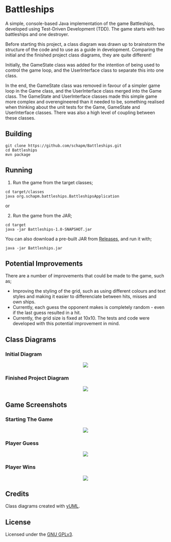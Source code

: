 # Battleships

A simple, console-based Java implementation of the game Battleships, developed using Test-Driven Development (TDD).
The game starts with two battleships and one destroyer.

Before starting this project, a class diagram was drawn up to brainstorm the structure of the code and to use as a guide in development.
Comparing the initial and the finished project class diagrams, they are quite different!

Initially, the GameState class was added for the intention of being used to control the game loop, and the UserInterface class to separate this into one class.

In the end, the GameState class was removed in favour of a simpler game loop in the Game class, and the UserInterface class merged into the Game class.
The GameState and UserInterface classes made this simple game more complex and overengineered than it needed to be, something realised when thinking about the unit tests for the Game, GameState and UserInterface classes.
There was also a high level of coupling between these classes.

## Building
```
git clone https://github.com/schapm/Battleships.git
cd Battleships
mvn package
```

## Running
1) Run the game from the target classes;
```
cd target/classes
java org.schapm.battleships.BattleshipsApplication
```

or

2) Run the game from the JAR;
```
cd target
java -jar Battleships-1.0-SNAPSHOT.jar
```

You can also download a pre-built JAR from [Releases](https://github.com/schapm/Battleships/releases), and run it with;

`java -jar Battleships.jar`


## Potential Improvements
There are a number of improvements that could be made to the game, such as;
- Improving the styling of the grid, such as using different colours and text styles and making it easier to differenciate between hits, misses and own ships.
- Currently, each guess the opponent makes is completely random - even if the last guess resulted in a hit.
- Currently, the grid size is fixed at 10x10. The tests and code were developed with this potential improvement in mind.

## Class Diagrams
### Initial Diagram
<p align="center">
<img src="images/1-initial-class-diagram.png?raw=true"/>
</p>

### Finished Project Diagram
<p align="center">
<img src="images/2-finished-project-class-diagram.png?raw=true/">
</p>

## Game Screenshots
### Starting The Game
<p align="center">
<img src="images/3-game-start.png?raw=true"/>
</p>

### Player Guess
<p align="center">
<img src="images/4-player-guess.png?raw=true/">
</p>

### Player Wins
<p align="center">
<img src="images/5-game-win.png?raw=true/">
</p>

## Credits
Class diagrams created with [yUML](https://yuml.me/).

## License
Licensed under the [GNU GPLv3](LICENSE).